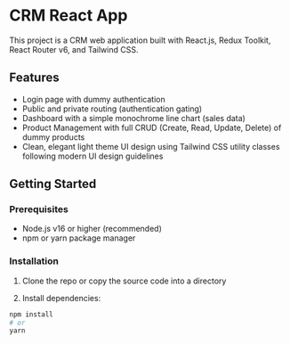 # CRM React App

This project is a CRM web application built with React.js, Redux Toolkit, React Router v6, and Tailwind CSS.

## Features

- Login page with dummy authentication
- Public and private routing (authentication gating)
- Dashboard with a simple monochrome line chart (sales data)
- Product Management with full CRUD (Create, Read, Update, Delete) of dummy products
- Clean, elegant light theme UI design using Tailwind CSS utility classes following modern UI design guidelines

## Getting Started

### Prerequisites

- Node.js v16 or higher (recommended)
- npm or yarn package manager

### Installation

1. Clone the repo or copy the source code into a directory

2. Install dependencies:

```bash
npm install
# or
yarn